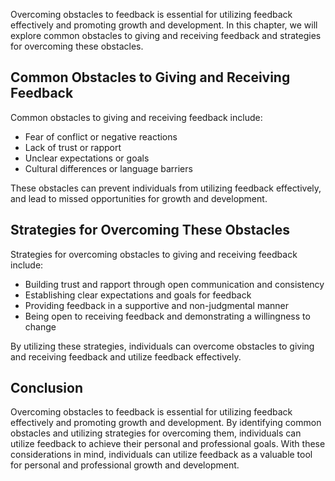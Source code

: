 
Overcoming obstacles to feedback is essential for utilizing feedback effectively and promoting growth and development. In this chapter, we will explore common obstacles to giving and receiving feedback and strategies for overcoming these obstacles.

Common Obstacles to Giving and Receiving Feedback
-------------------------------------------------

Common obstacles to giving and receiving feedback include:

* Fear of conflict or negative reactions
* Lack of trust or rapport
* Unclear expectations or goals
* Cultural differences or language barriers

These obstacles can prevent individuals from utilizing feedback effectively, and lead to missed opportunities for growth and development.

Strategies for Overcoming These Obstacles
-----------------------------------------

Strategies for overcoming obstacles to giving and receiving feedback include:

* Building trust and rapport through open communication and consistency
* Establishing clear expectations and goals for feedback
* Providing feedback in a supportive and non-judgmental manner
* Being open to receiving feedback and demonstrating a willingness to change

By utilizing these strategies, individuals can overcome obstacles to giving and receiving feedback and utilize feedback effectively.

Conclusion
----------

Overcoming obstacles to feedback is essential for utilizing feedback effectively and promoting growth and development. By identifying common obstacles and utilizing strategies for overcoming them, individuals can utilize feedback to achieve their personal and professional goals. With these considerations in mind, individuals can utilize feedback as a valuable tool for personal and professional growth and development.
